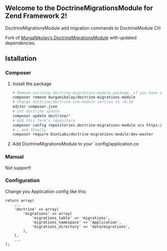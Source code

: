 ## Welcome to the DoctrineMigrationsModule for Zend Framework 2!

DoctrineMigrationsModule add migration commands to DoctrineModule Cli!

Fork of [MurgaNikolay’s DoctrineMigrationsModule](https://github.com/MurgaNikolay/DoctrineMigrationsModule) with updated dependencies.


## Istallation

### Composer

1. Install the package

    ```sh
    # Remove existing doctrine-migrations-module package, if you have one installed
    composer remove murganikolay/doctrine-migrations-module
    # Change doctrine/doctrine-orm-module version to ~0.10
    editor composer.json
    # Let doctrine update
    composer update doctrine/*
    # Add this fork’s repository
    composer config repositories.doctrine-migrations-module vcs https://github.com/DietLabs/DoctrineMigrationsModule
    # … and finally
    composer require DietLabs/doctrine-migrations-module:dev-master
    ```
    
2. Add DoctrineMigrationsModule to your `config/application.co

### Manual

Not support!

### Configuration

Change you Application config like this:

    return array(
        ...
        'doctrine' => array(
            'migrations' => array(
                'migrations_table' => 'migrations',
                'migrations_namespace' => 'Application',
                'migrations_directory' => 'data/migrations',
            ),
        ),
        ...
    );
